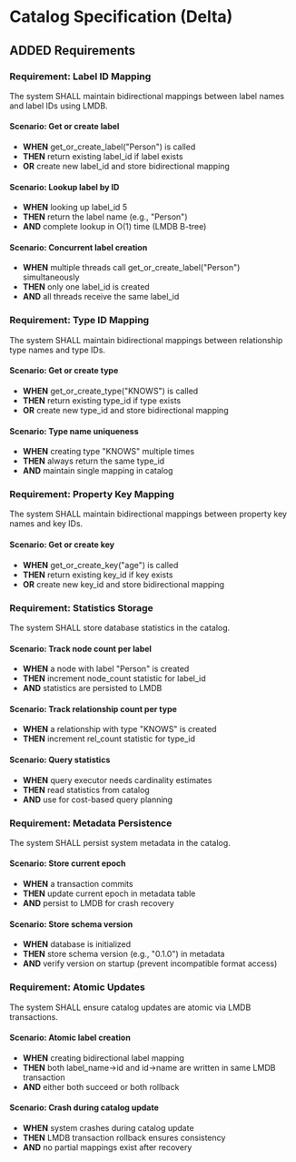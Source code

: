 # Catalog Specification (Delta)

## ADDED Requirements

### Requirement: Label ID Mapping
The system SHALL maintain bidirectional mappings between label names and label IDs using LMDB.

#### Scenario: Get or create label
- **WHEN** get_or_create_label("Person") is called
- **THEN** return existing label_id if label exists
- **OR** create new label_id and store bidirectional mapping

#### Scenario: Lookup label by ID
- **WHEN** looking up label_id 5
- **THEN** return the label name (e.g., "Person")
- **AND** complete lookup in O(1) time (LMDB B-tree)

#### Scenario: Concurrent label creation
- **WHEN** multiple threads call get_or_create_label("Person") simultaneously
- **THEN** only one label_id is created
- **AND** all threads receive the same label_id

### Requirement: Type ID Mapping
The system SHALL maintain bidirectional mappings between relationship type names and type IDs.

#### Scenario: Get or create type
- **WHEN** get_or_create_type("KNOWS") is called
- **THEN** return existing type_id if type exists
- **OR** create new type_id and store bidirectional mapping

#### Scenario: Type name uniqueness
- **WHEN** creating type "KNOWS" multiple times
- **THEN** always return the same type_id
- **AND** maintain single mapping in catalog

### Requirement: Property Key Mapping
The system SHALL maintain bidirectional mappings between property key names and key IDs.

#### Scenario: Get or create key
- **WHEN** get_or_create_key("age") is called
- **THEN** return existing key_id if key exists
- **OR** create new key_id and store bidirectional mapping

### Requirement: Statistics Storage
The system SHALL store database statistics in the catalog.

#### Scenario: Track node count per label
- **WHEN** a node with label "Person" is created
- **THEN** increment node_count statistic for label_id
- **AND** statistics are persisted to LMDB

#### Scenario: Track relationship count per type
- **WHEN** a relationship with type "KNOWS" is created
- **THEN** increment rel_count statistic for type_id

#### Scenario: Query statistics
- **WHEN** query executor needs cardinality estimates
- **THEN** read statistics from catalog
- **AND** use for cost-based query planning

### Requirement: Metadata Persistence
The system SHALL persist system metadata in the catalog.

#### Scenario: Store current epoch
- **WHEN** a transaction commits
- **THEN** update current epoch in metadata table
- **AND** persist to LMDB for crash recovery

#### Scenario: Store schema version
- **WHEN** database is initialized
- **THEN** store schema version (e.g., "0.1.0") in metadata
- **AND** verify version on startup (prevent incompatible format access)

### Requirement: Atomic Updates
The system SHALL ensure catalog updates are atomic via LMDB transactions.

#### Scenario: Atomic label creation
- **WHEN** creating bidirectional label mapping
- **THEN** both label_name→id and id→name are written in same LMDB transaction
- **AND** either both succeed or both rollback

#### Scenario: Crash during catalog update
- **WHEN** system crashes during catalog update
- **THEN** LMDB transaction rollback ensures consistency
- **AND** no partial mappings exist after recovery

